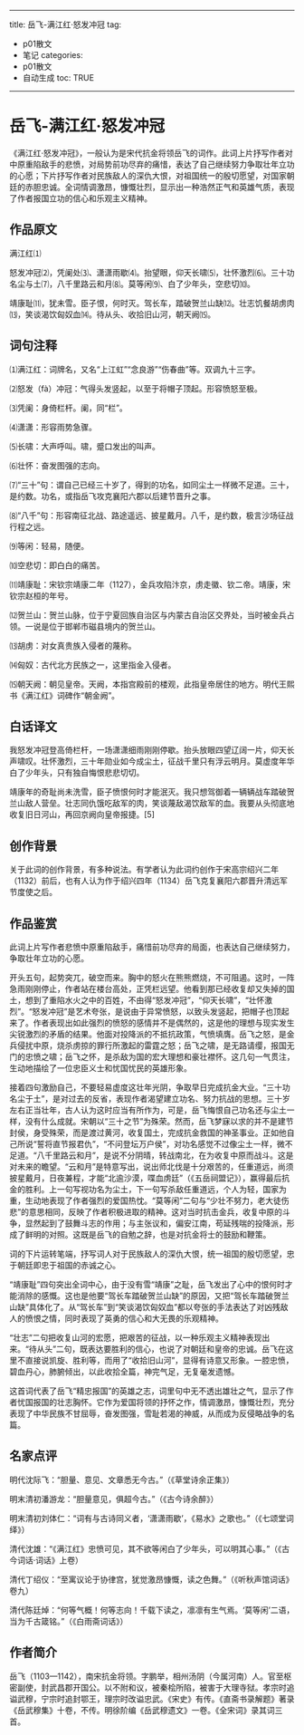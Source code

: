  
---
title: 岳飞-满江红·怒发冲冠 
tag: 
- p01散文 
- 笔记
categories:
- p01散文 
- 自动生成
toc: TRUE
---
 
<h1 id="岳飞-满江红怒发冲冠">岳飞-满江红·怒发冲冠</h1>
<p>《满江红·怒发冲冠》，一般认为是宋代抗金将领岳飞的词作。此词上片抒写作者对中原重陷敌手的悲愤，对局势前功尽弃的痛惜，表达了自己继续努力争取壮年立功的心愿；下片抒写作者对民族敌人的深仇大恨，对祖国统一的殷切愿望，对国家朝廷的赤胆忠诚。全词情调激昂，慷慨壮烈，显示出一种浩然正气和英雄气质，表现了作者报国立功的信心和乐观主义精神。</p>
<h2 id="作品原文">作品原文</h2>
<p>满江红⑴</p>
<p>怒发冲冠⑵，凭阑处⑶、潇潇雨歇⑷。抬望眼，仰天长啸⑸，壮怀激烈⑹。三十功名尘与土⑺，八千里路云和月⑻。莫等闲⑼、白了少年头，空悲切⑽。</p>
<p>靖康耻⑾，犹未雪。臣子恨，何时灭。驾长车，踏破贺兰山缺⑿。壮志饥餐胡虏肉⒀，笑谈渴饮匈奴血⒁。待从头、收拾旧山河，朝天阙⒂。</p>
<h2 id="词句注释">词句注释</h2>
<p>⑴满江红：词牌名，又名“上江虹”“念良游”“伤春曲”等。双调九十三字。</p>
<p>⑵怒发（fà）冲冠：气得头发竖起，以至于将帽子顶起。形容愤怒至极。</p>
<p>⑶凭阑：身倚栏杆。阑，同“栏”。</p>
<p>⑷潇潇：形容雨势急骤。</p>
<p>⑸长啸：大声呼叫。啸，蹙口发出的叫声。</p>
<p>⑹壮怀：奋发图强的志向。</p>
<p>⑺“三十”句：谓自己已经三十岁了，得到的功名，如同尘土一样微不足道。三十，是约数。功名，或指岳飞攻克襄阳六郡以后建节晋升之事。</p>
<p>⑻“八千”句：形容南征北战、路途遥远、披星戴月。八千，是约数，极言沙场征战行程之远。</p>
<p>⑼等闲：轻易，随便。</p>
<p>⑽空悲切：即白白的痛苦。</p>
<p>⑾靖康耻：宋钦宗靖康二年（1127），金兵攻陷汴京，虏走徽、钦二帝。靖康，宋钦宗赵桓的年号。</p>
<p>⑿贺兰山：贺兰山脉，位于宁夏回族自治区与内蒙古自治区交界处，当时被金兵占领。一说是位于邯郸市磁县境内的贺兰山。</p>
<p>⒀胡虏：对女真贵族入侵者的蔑称。</p>
<p>⒁匈奴：古代北方民族之一，这里指金入侵者。</p>
<p>⒂朝天阙：朝见皇帝。天阙，本指宫殿前的楼观，此指皇帝居住的地方。明代王熙书《满江红》词碑作“朝金阙”。</p>
<h2 id="白话译文">白话译文</h2>
<p>我怒发冲冠登高倚栏杆，一场潇潇细雨刚刚停歇。抬头放眼四望辽阔一片，仰天长声啸叹。壮怀激烈，三十年勋业如今成尘土，征战千里只有浮云明月。莫虚度年华白了少年头，只有独自悔恨悲悲切切。</p>
<p>靖康年的奇耻尚未洗雪，臣子愤恨何时才能泯灭。我只想驾御着一辆辆战车踏破贺兰山敌人营垒。壮志同仇饿吃敌军的肉，笑谈蔑敌渴饮敌军的血。我要从头彻底地收复旧日河山，再回京阙向皇帝报捷。[5]</p>
<h2 id="创作背景">创作背景</h2>
<p>关于此词的创作背景，有多种说法。有学者认为此词约创作于宋高宗绍兴二年（1132）前后，也有人认为作于绍兴四年（1134）岳飞克复襄阳六郡晋升清远军节度使之后。</p>
<h2 id="作品鉴赏">作品鉴赏</h2>
<p>此词上片写作者悲愤中原重陷敌手，痛惜前功尽弃的局面，也表达自己继续努力，争取壮年立功的心愿。</p>
<p>开头五句，起势突兀，破空而来。胸中的怒火在熊熊燃烧，不可阻遏。这时，一阵急雨刚刚停止，作者站在楼台高处，正凭栏远望。他看到那已经收复却又失掉的国土，想到了重陷水火之中的百姓，不由得“怒发冲冠”，“仰天长啸”，“壮怀激烈”。“怒发冲冠”是艺术夸张，是说由于异常愤怒，以致头发竖起，把帽子也顶起来了。作者表现出如此强烈的愤怒的感情并不是偶然的，这是他的理想与现实发生尖锐激烈的矛盾的结果。他面对投降派的不抵抗政策，气愤填膺。岳飞之怒，是金兵侵扰中原，烧杀虏掠的罪行所激起的雷霆之怒；岳飞之啸，是无路请缨，报国无门的忠愤之啸；岳飞之怀，是杀敌为国的宏大理想和豪壮襟怀。这几句一气贯注，生动地描绘了一位忠臣义士和忧国忧民的英雄形象。</p>
<p>接着四句激励自己，不要轻易虚度这壮年光阴，争取早日完成抗金大业。“三十功名尘于土”，是对过去的反省，表现作者渴望建立功名、努力抗战的思想。三十岁左右正当壮年，古人认为这时应当有所作为，可是，岳飞悔恨自己功名还与尘土一样，没有什么成就。宋朝以“三十之节”为殊荣。然而，岳飞梦寐以求的并不是建节封侯，身受殊荣，而是渡过黄河，收复国土，完成抗金救国的神圣事业。正如他自己所说“誓将直节报君仇”，“不问登坛万户侯”，对功名感觉不过像尘土一样，微不足道。“八千里路云和月”，是说不分阴晴，转战南北，在为收复中原而战斗。这是对未来的瞻望。“云和月”是特意写出，说出师北伐是十分艰苦的，任重道远，尚须披星戴月，日夜兼程，才能“北逾沙漠，喋血虏廷”（《五岳祠盟记》），赢得最后抗金的胜利。上一句写视功名为尘土，下一句写杀敌任重道远，个人为轻，国家为重，生动地表现了作者强烈的爱国热忱。“莫等闲”二句与“少壮不努力，老大徒伤悲”的意思相同，反映了作者积极进取的精神。这对当时抗击金兵，收复中原的斗争，显然起到了鼓舞斗志的作用；与主张议和，偏安江南，苟延残喘的投降派，形成了鲜明的对照。这既是岳飞的自勉之辞，也是对抗金将士的鼓励和鞭策。</p>
<p>词的下片运转笔端，抒写词人对于民族敌人的深仇大恨，统一祖国的殷切愿望，忠于朝廷即忠于祖国的赤诚之心。</p>
<p>“靖康耻”四句突出全词中心，由于没有雪“靖康”之耻，岳飞发出了心中的恨何时才能消除的感慨。这也是他要“驾长车踏破贺兰山缺”的原因，又把“驾长车踏破贺兰山缺”具体化了。从“驾长车”到“笑谈渴饮匈奴血”都以夸张的手法表达了对凶残敌人的愤恨之情，同时表现了英勇的信心和大无畏的乐观精神。</p>
<p>“壮志”二句把收复山河的宏愿，把艰苦的征战，以一种乐观主义精神表现出来。“待从头”二句，既表达要胜利的信心，也说了对朝廷和皇帝的忠诚。岳飞在这里不直接说凯旋、胜利等，而用了“收拾旧山河”，显得有诗意又形象。一腔忠愤，碧血丹心，肺腑倾出，以此收拾全篇，神完气足，无复毫发遗憾。</p>
<p>这首词代表了岳飞“精忠报国”的英雄之志，词里句中无不透出雄壮之气，显示了作者忧国报国的壮志胸怀。它作为爱国将领的抒怀之作，情调激昂，慷慨壮烈，充分表现了中华民族不甘屈辱，奋发图强，雪耻若渴的神威，从而成为反侵略战争的名篇。</p>
<h2 id="名家点评">名家点评</h2>
<p>明代沈际飞：“胆量、意见、文章悉无今古。”（《草堂诗余正集》）</p>
<p>明末清初潘游龙：“胆量意见，俱超今古。”（《古今诗余醉》）</p>
<p>明末清初刘体仁：“词有与古诗同义者，‘潇潇雨歇’，《易水》之歌也。”（《七颂堂词绎》）</p>
<p>清代沈雄：“《满江红》忠愤可见，其不欲等闲白了少年头，可以明其心事。”（《古今词话·词话》上卷）</p>
<p>清代丁绍仪：“至寓议论于协律宫，犹觉激昂慷慨，读之色舞。”（《听秋声馆词话》卷九）</p>
<p>清代陈廷焯：“何等气概！何等志向！千载下读之，凛凛有生气焉。‘莫等闲’二语，当为千古箴铭。”（《白雨斋词话》）</p>
<h2 id="作者简介">作者简介</h2>
<p>岳飞（1103—1142），南宋抗金将领。字鹏举，相州汤阴（今属河南）人。官至枢密副使，封武昌郡开国公。以不附和议，被秦桧所陷，被害于大理寺狱。孝宗时追谥武穆，宁宗时追封鄂王，理宗时改谥忠武。《宋史》有传。《直斋书录解题》著录《岳武穆集》十卷，不传。明徐阶编《岳武穆遗文》一卷。《全宋词》录其词三首。</p>

